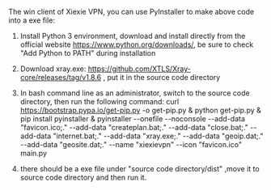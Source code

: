 The win client of Xiexie VPN, you can use PyInstaller to make above code into a exe file:

1. Install Python 3 environment, download and install directly from the official website https://www.python.org/downloads/, be sure to check "Add Python to PATH" during installation

2. Download xray.exe: https://github.com/XTLS/Xray-core/releases/tag/v1.8.6 , put it in the source code directory
   
3. In bash command line as an administrator, switch to the source code directory, then run the following command:
curl https://bootstrap.pypa.io/get-pip.py -o get-pip.py & python get-pip.py & pip install pyinstaller & pyinstaller --onefile --noconsole --add-data "favicon.ico;." --add-data "createplan.bat;." --add-data "close.bat;." --add-data "internet.bat;." --add-data "xray.exe;." --add-data "geoip.dat;." --add-data "geosite.dat;." --name "xiexievpn" --icon "favicon.ico" main.py

4. there should be a exe file under "source code directory/dist" ,move it to source code directory and then run it.
